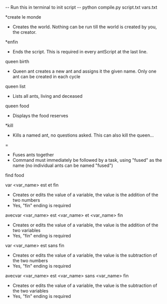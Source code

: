 -- Run this in terminal to init script --
python compile.py script.txt vars.txt

*create le monde
- Creates the world. Nothing can be run till the world is created by you, the creator.

*enfin
- Ends the script. This is required in every antScript at the last line.

queen birth <name>
- Queen ant creates a new ant and assigns it the given name. Only one ant can be created in each cycle

queen list 
- Lists all ants, living and deceased

queen food
- Displays the food reserves

*kill <name>
- Kills a named ant, no questions asked. This can also kill the queen...

<name>=<name>
- Fuses ants together
- Command must immediately be followed by a task, using "fused" as the name (no individual ants can be named "fused")

<name> find food

<name> var <var_name> est <number> et <number> fin
- Creates or edits the value of a variable, the value is the addition of the two numbers
- Yes, "fin" ending is required

<name> avecvar <var_name> est <var_name> et <var_name> fin
- Creates or edits the value of a variable, the value is the addition of the two variables
- Yes, "fin" ending is required

<name> var <var_name> est <number> sans <number> fin
- Creates or edits the value of a variable, the value is the subtraction of the two numbers
- Yes, "fin" ending is required

<name> avecvar <var_name> est <var_name> sans <var_name> fin
- Creates or edits the value of a variable, the value is the subtraction of the two variables
- Yes, "fin" ending is required